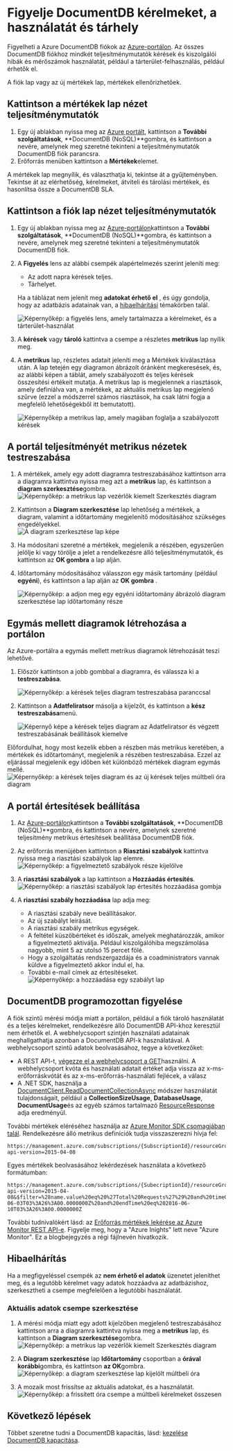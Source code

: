 <properties
    pageTitle="Figyelheti a DocumentDB kérések és tároló |} Microsoft Azure"
    description="Útmutató a Lync-összehívások és a kiszolgáló hibákat, például a teljesítménymutatók és mértékek használatát, például a tárterület-felhasználás DocumentDB fiókját."
    services="documentdb"
    documentationCenter=""
    authors="mimig1"
    manager="jhubbard"
    editor="cgronlun"/>

<tags
    ms.service="documentdb"
    ms.workload="data-services"
    ms.tgt_pltfrm="na"
    ms.devlang="na"
    ms.topic="article"
    ms.date="10/17/2016"
    ms.author="mimig"/>

# <a name="monitor-documentdb-requests-usage-and-storage"></a>Figyelje DocumentDB kérelmeket, a használatát és tárhely

Figyelheti a Azure DocumentDB fiókok az [Azure-portálon](https://portal.azure.com/). Az összes DocumentDB fiókhoz mindkét teljesítménymutatók kérések és kiszolgálói hibák és mérőszámok használatát, például a tárterület-felhasználás, például érhetők el.

A fiók lap vagy az új mértékek lap, mértékek ellenőrizhetőek.

## <a name="view-performance-metrics-on-the-metrics-blade"></a>Kattintson a mértékek lap nézet teljesítménymutatók

1. Egy új ablakban nyissa meg az [Azure portált](https://portal.azure.com/), kattintson a **További szolgáltatások**, **DocumentDB (NoSQL)**gombra, és kattintson a nevére, amelynek meg szeretné tekinteni a teljesítménymutatók DocumentDB fiók parancsra.
2. Erőforrás menüben kattintson a **Mértékek**elemet.

A mértékek lap megnyílik, és választhatja ki, tekintse át a gyűjteményben. Tekintse át az elérhetőség, kérelmeket, átviteli és tárolási mértékek, és hasonlítsa össze a DocumentDB SLA.

## <a name="view-performance-metrics-on-the-account-blade"></a>Kattintson a fiók lap nézet teljesítménymutatók
1.  Egy új ablakban nyissa meg az [Azure-portálon](https://portal.azure.com/)kattintson a **További szolgáltatások**, **DocumentDB (NoSQL)**gombra, és kattintson a nevére, amelynek meg szeretné tekinteni a teljesítménymutatók DocumentDB fiók.

2.  A **Figyelés** lens az alábbi csempék alapértelmezés szerint jeleníti meg:
    *   Az adott napra kérések teljes.
    *   Tárhelyet.

    Ha a táblázat nem jelenít meg **adatokat érhető el** , és úgy gondolja, hogy az adatbázis adatainak van, a [hibaelhárítási](#troubleshooting) témakörben talál.

    ![Képernyőkép: a figyelés lens, amely tartalmazza a kérelmeket, és a tárterület-használat](./media/documentdb-monitor-accounts/documentdb-total-requests-and-usage.png)


3.  A **kérések** vagy **tároló** kattintva a csempe a részletes **metrikus** lap nyílik meg.
4.  A **metrikus** lap, részletes adatait jeleníti meg a Mértékek kiválasztása után.  A lap tetején egy diagramon ábrázolt óránként megkeresések, és, az alábbi képen a táblát, amely szabályozott és teljes kérések összesítési értékeit mutatja.  A metrikus lap is megjelennek a riasztások, amely definiálva van, a mértékek, az aktuális metrikus lap megjelenő szűrve (ezzel a módszerrel számos riasztások, ha csak látni fogja a megfelelő lehetőségekből itt bemutatott).   

    ![Képernyőkép a metrikus lap, amely magában foglalja a szabályozott kérések](./media/documentdb-monitor-accounts/documentdb-metric-blade.png)


## <a name="customize-performance-metric-views-in-the-portal"></a>A portál teljesítményét metrikus nézetek testreszabása

1.  A mértékek, amely egy adott diagramra testreszabásához kattintson arra a diagramra kattintva nyissa meg azt a **metrikus** lap, és kattintson a **diagram szerkesztése**gombra.  
    ![Képernyőkép: a metrikus lap vezérlők kiemelt Szerkesztés diagram](./media/documentdb-monitor-accounts/madocdb3.png)

2.  Kattintson a **Diagram szerkesztése** lap lehetőség a mértékek, a diagram, valamint a időtartomány megjelenítő módosításához szükséges engedélyekkel.  
    ![A diagram szerkesztése lap képe](./media/documentdb-monitor-accounts/madocdb4.png)

3.  Ha módosítani szeretné a mértékek, megjelenik a részében, egyszerűen jelölje ki vagy törölje a jelet a rendelkezésre álló teljesítménymutatók, és kattintson az **OK gombra** a lap alján.  
4.  Időtartomány módosításához válasszon egy másik tartomány (például **egyéni**), és kattintson a lap alján az **OK gombra** .  

    ![Képernyőkép: a adjon meg egy egyéni időtartomány ábrázoló diagram szerkesztése lap időtartomány része](./media/documentdb-monitor-accounts/madocdb5.png)


## <a name="create-side-by-side-charts-in-the-portal"></a>Egymás mellett diagramok létrehozása a portálon
Az Azure-portálra a egymás mellett metrikus diagramok létrehozását teszi lehetővé.  

1.  Először kattintson a jobb gombbal a diagramra, és válassza ki a **testreszabása**.

    ![Képernyőkép: a kérések teljes diagram testreszabása paranccsal](./media/documentdb-monitor-accounts/madocdb6.png)

2.  Kattintson a **Adatfeliratsor** másolja a kijelzőt, és kattintson a **kész testreszabása**menü.

    ![Képernyő képe a kérések teljes diagram az Adatfeliratsor és végzett testreszabásának beállítások kiemelve](./media/documentdb-monitor-accounts/madocdb7.png)  


Előfordulhat, hogy most kezelik ebben a részben más metrikus keretében, a mértékek és időtartományt, megjelenik a részében testreszabása.  Ezzel az eljárással megjelenik egy időben két különböző mértékek diagram egymás mellé.  
    ![Képernyőkép: a kérések teljes diagram és az új kérések teljes múltbeli óra diagram](./media/documentdb-monitor-accounts/madocdb8.png)  

## <a name="set-up-alerts-in-the-portal"></a>A portál értesítések beállítása
1.  Az [Azure-portálon](https://portal.azure.com/)kattintson a **További szolgáltatások**, **DocumentDB (NoSQL)**gombra, és kattintson a nevére, amelynek szeretné teljesítmény metrikus értesítések beállítása DocumentDB fiók.

2.  Az erőforrás menüjében kattintson a **Riasztási szabályok** kattintva nyissa meg a riasztási szabályok lap elemre.  
    ![Képernyőkép: a figyelmeztető szabályok része kijelölve](./media/documentdb-monitor-accounts/madocdb10.5.png)

3.  A **riasztási szabályok** a lap kattintson a **Hozzáadás értesítés**.  
    ![Képernyőkép: a riasztási szabályok lap értesítés hozzáadása gombja](./media/documentdb-monitor-accounts/madocdb11.png)

4.  A **riasztási szabály hozzáadása** lap adja meg:
    *   A riasztási szabály neve beállításakor.
    *   Az új szabályt leírását.
    *   A riasztási szabály metrikus egységek.
    *   A feltétel küszöbértéket és időszak, amelyek meghatározzák, amikor a figyelmeztető aktiválja. Például kiszolgálóhiba megszámolása nagyobb, mint 5 az utolsó 15 percet fölé.
    *   Hogy a szolgáltatás rendszergazdája és a coadministrators vannak küldve a figyelmeztető akkor indul el, ha.
    *   További e-mail címek az értesítéseket.  
    ![Képernyőkép: a hozzáadása egy szabályt lap](./media/documentdb-monitor-accounts/madocdb12.png)

## <a name="monitor-documentdb-programatically"></a>DocumentDB programozottan figyelése
A fiók szintű mérési módja miatt a portálon, például a fiók tároló használatát és a teljes kérelmeket, rendelkezésre álló DocumentDB API-khoz keresztül nem érhetők el. A webhelycsoport szintjén használati adatainak meghallgathatja azonban a DocumentDB API-k használatával. A webhelycsoport szintű adatok beolvasásához, tegye a következőket:

- A REST API-t, [végezze el a webhelycsoport a GET](https://msdn.microsoft.com/library/mt489073.aspx)használni. A webhelycsoport kvóta és használati adatait értéket adja vissza az x-ms-erőforráskvótát és az x-ms-erőforrás-használati fejlécek, a válasz
- A .NET SDK, használja a [DocumentClient.ReadDocumentCollectionAsync](https://msdn.microsoft.com/library/microsoft.azure.documents.client.documentclient.readdocumentcollectionasync.aspx) módszer használatát tulajdonságait, például a **CollectionSizeUsage**, **DatabaseUsage**, **DocumentUsage**és az egyéb számos tartalmazó [ResourceResponse](https://msdn.microsoft.com/library/dn799209.aspx) adja eredményül.

További mértékek eléréséhez használja az [Azure Monitor SDK csomagjában talál](https://www.nuget.org/packages/Microsoft.Azure.Insights). Rendelkezésre álló metrikus definíciók tudja visszaszerezni hívja fel:

    https://management.azure.com/subscriptions/{SubscriptionId}/resourceGroups/{ResourceGroup}/providers/Microsoft.DocumentDb/databaseAccounts/{DocumentDBAccountName}/metricDefinitions?api-version=2015-04-08

Egyes mértékek beolvasásához lekérdezések használata a következő formátumban:

    https://management.azure.com/subscriptions/{SubecriptionId}/resourceGroups/{ResourceGroup}/providers/Microsoft.DocumentDb/databaseAccounts/{DocumentDBAccountName}/metrics?api-version=2015-04-08&$filter=%28name.value%20eq%20%27Total%20Requests%27%29%20and%20timeGrain%20eq%20duration%27PT5M%27%20and%20startTime%20eq%202016-06-03T03%3A26%3A00.0000000Z%20and%20endTime%20eq%202016-06-10T03%3A26%3A00.0000000Z

További tudnivalókért lásd: az [Erőforrás mértékek lekérése az Azure Monitor REST API-e](https://blogs.msdn.microsoft.com/cloud_solution_architect/2016/02/23/retrieving-resource-metrics-via-the-azure-insights-api/). Figyelje meg, hogy a "Azure Inights" lett neve "Azure Monitor".  Ez a blogbejegyzés a régi fájlnevén hivatkozik.

## <a name="troubleshooting"></a>Hibaelhárítás
Ha a megfigyeléssel csempék az **nem érhető el adatok** üzenetet jeleníthet meg, és a legutóbb kérelmet vagy adatok hozzáadva az adatbázishoz, szerkesztheti a csempe megfelelően a legutóbbi használatát.

### <a name="edit-a-tile-to-refresh-current-data"></a>Aktuális adatok csempe szerkesztése
1.  A mérési módja miatt egy adott kijelzőben megjelenő testreszabásához kattintson arra a diagramra kattintva nyissa meg a **metrikus** lap, és kattintson a **Diagram szerkesztése**gombra.  
    ![Képernyőkép: a metrikus lap vezérlők kiemelt Szerkesztés diagram](./media/documentdb-monitor-accounts/madocdb3.png)

2.  A **Diagram szerkesztése** lap **Időtartomány** csoportban a **órával korábbi**gombra, és kattintson **az OK**gombra.  
    ![Képernyőkép: a diagram szerkesztése lap kijelölt múltbeli óra](./media/documentdb-monitor-accounts/documentdb-no-available-data-past-hour.png)


3.  A mozaik most frissítse az aktuális adatokat, és a használatát.  
    ![Képernyőkép: a frissített óra csempe a múltbeli kérelmeket összesen](./media/documentdb-monitor-accounts/documentdb-no-available-data-fixed.png)

## <a name="next-steps"></a>Következő lépések
Többet szeretne tudni a DocumentDB kapacitás, lásd: [kezelése DocumentDB kapacitása](documentdb-manage.md).
